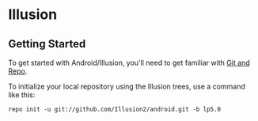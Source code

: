 Illusion
===========

Getting Started
---------------

To get started with Android/Illusion, you'll need to get
familiar with [Git and Repo](http://source.android.com/source/using-repo.html).

To initialize your local repository using the Illusion trees, use a command like this:

    repo init -u git://github.com/Illusion2/android.git -b lp5.0



